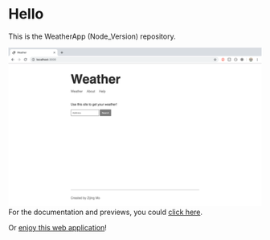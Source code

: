 # Hello

This is the WeatherApp (Node_Version) repository.

![image](https://github.com/ZijingMo/After_Graduation/blob/master/Node.JS/Weather%20app/Preview/Preview1.png)
For the documentation and previews, you could [click here](https://github.com/ZijingMo/After_Graduation/tree/master/Node.JS/Weather%20app).

Or [enjoy this web application](https://mo-weather-nodejs-app.herokuapp.com/)!


